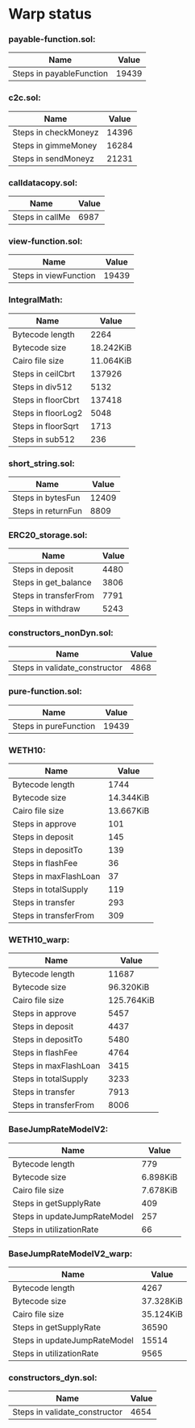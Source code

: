 # Warp status
### payable-function.sol:
| Name | Value |
| ----------- | ----------- |
| Steps in payableFunction | 19439 |
### c2c.sol:
| Name | Value |
| ----------- | ----------- |
| Steps in checkMoneyz | 14396 |
| Steps in gimmeMoney | 16284 |
| Steps in sendMoneyz | 21231 |
### calldatacopy.sol:
| Name | Value |
| ----------- | ----------- |
| Steps in callMe | 6987 |
### view-function.sol:
| Name | Value |
| ----------- | ----------- |
| Steps in viewFunction | 19439 |
### IntegralMath:
| Name | Value |
| ----------- | ----------- |
| Bytecode length | 2264 |
| Bytecode size | 18.242KiB |
| Cairo file size | 11.064KiB |
| Steps in ceilCbrt | 137926 |
| Steps in div512 | 5132 |
| Steps in floorCbrt | 137418 |
| Steps in floorLog2 | 5048 |
| Steps in floorSqrt | 1713 |
| Steps in sub512 | 236 |
### short_string.sol:
| Name | Value |
| ----------- | ----------- |
| Steps in bytesFun | 12409 |
| Steps in returnFun | 8809 |
### ERC20_storage.sol:
| Name | Value |
| ----------- | ----------- |
| Steps in deposit | 4480 |
| Steps in get_balance | 3806 |
| Steps in transferFrom | 7791 |
| Steps in withdraw | 5243 |
### constructors_nonDyn.sol:
| Name | Value |
| ----------- | ----------- |
| Steps in validate_constructor | 4868 |
### pure-function.sol:
| Name | Value |
| ----------- | ----------- |
| Steps in pureFunction | 19439 |
### WETH10:
| Name | Value |
| ----------- | ----------- |
| Bytecode length | 1744 |
| Bytecode size | 14.344KiB |
| Cairo file size | 13.667KiB |
| Steps in approve | 101 |
| Steps in deposit | 145 |
| Steps in depositTo | 139 |
| Steps in flashFee | 36 |
| Steps in maxFlashLoan | 37 |
| Steps in totalSupply | 119 |
| Steps in transfer | 293 |
| Steps in transferFrom | 309 |
### WETH10_warp:
| Name | Value |
| ----------- | ----------- |
| Bytecode length | 11687 |
| Bytecode size | 96.320KiB |
| Cairo file size | 125.764KiB |
| Steps in approve | 5457 |
| Steps in deposit | 4437 |
| Steps in depositTo | 5480 |
| Steps in flashFee | 4764 |
| Steps in maxFlashLoan | 3415 |
| Steps in totalSupply | 3233 |
| Steps in transfer | 7913 |
| Steps in transferFrom | 8006 |
### BaseJumpRateModelV2:
| Name | Value |
| ----------- | ----------- |
| Bytecode length | 779 |
| Bytecode size | 6.898KiB |
| Cairo file size | 7.678KiB |
| Steps in getSupplyRate | 409 |
| Steps in updateJumpRateModel | 257 |
| Steps in utilizationRate | 66 |
### BaseJumpRateModelV2_warp:
| Name | Value |
| ----------- | ----------- |
| Bytecode length | 4267 |
| Bytecode size | 37.328KiB |
| Cairo file size | 35.124KiB |
| Steps in getSupplyRate | 36590 |
| Steps in updateJumpRateModel | 15514 |
| Steps in utilizationRate | 9565 |
### constructors_dyn.sol:
| Name | Value |
| ----------- | ----------- |
| Steps in validate_constructor | 4654 |

